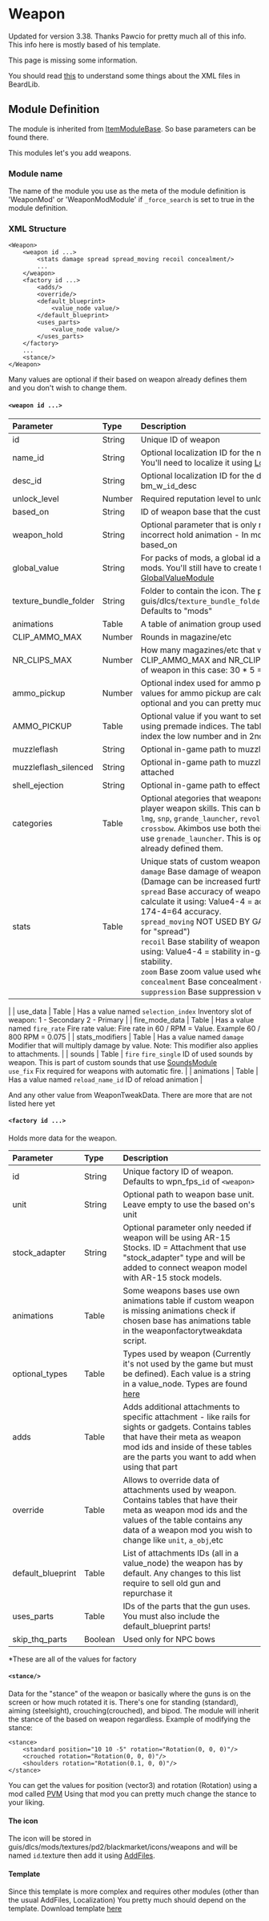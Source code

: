 # Weapon

Updated for version 3.38. Thanks Pawcio for pretty much all of this info. This info here is mostly based of his template.

This page is missing some information.

You should read [this](https://luffyyy.gitbook.io/beardlib/things-to-know/scriptdata#things-to-know) to understand some things about the XML files in BeardLib.

## Module Definition

The module is inherited from [ItemModuleBase](https://luffyyy.gitbook.io/beardlib/modules/modulebase#itemmodulebase). So base parameters can be found there.

This modules let's you add weapons.

### Module name

The name of the module you use as the meta of the module definition is 'WeaponMod' or 'WeaponModModule' if `_force_search` is set to true in the module definition.

### XML Structure

```markup
<Weapon>
    <weapon id ...>
        <stats damage spread spread_moving recoil concealment/>
        ...
    </weapon>
    <factory id ...>
        <adds/>
        <override/>
        <default_blueprint>
            <value_node value/>
        </default_blueprint>
        <uses_parts>
            <value_node value/>
        </uses_parts>
    </factory>
    ...
    <stance/>
</Weapon>
```

Many values are optional if their based on weapon already defines them and you don't wish to change them.

#### `<weapon id ...>`

| Parameter | Type | Description |
| :--- | :--- | :--- |
| id | String | Unique ID of weapon |
| name\_id | String | Optional localization ID for the name of the gun. Defaults to bm_w_`id`. You'll need to localize it using [LocalizationModule](https://luffyyy.gitbook.io/beardlib/modules/localizationmodule) |
| desc\_id | String | Optional localization ID for the description of the gun. Defaults to bm_w_`id`\_desc |
| unlock\_level | Number | Required reputation level to unlock |
| based\_on | String | ID of weapon base that the custom weapon will be based on |
| weapon\_hold | String | Optional parameter that is only needed if custom weapon is using incorrect hold animation - In most cases ID is same as used in based\_on |
| global\_value | String | For packs of mods, a global id assigned to all. A nice way to label your mods. You'll still have to create the global value through [GlobalValueModule](https://luffyyy.gitbook.io/beardlib/modules/globalvaluemodule) |
| texture\_bundle\_folder | String | Folder to contain the icon. The path will be guis/dlcs/`texture_bundle_folder`/textures/pd2/mods/icons/weapons/`id`. Defaults to "mods" |
| animations | Table | A table of animation group used by custom weapon:  |
| CLIP\_AMMO\_MAX | Number | Rounds in magazine/etc |
| NR\_CLIPS\_MAX | Number | How many magazines/etc that weapon can have. Note: Both CLIP\_AMMO\_MAX and NR\_CLIPS\_MAX are used to calculate total ammo of weapon in this case: 30 \* 5 = 150 total ammo |
| ammo\_pickup | Number | Optional index used for ammo pickup that defines how min and max values for ammo pickup are calculated. The indices:As we said, this is optional and you can pretty much use the based on's AMMO\_PICKUP. |
| AMMO\_PICKUP | Table | Optional value if you want to set the AMMO\_PICKUP manually without using premade indices. The table needs to have 2 values in the 1st index the low number and in 2nd the high |
| muzzleflash | String | Optional in-game path to muzzle flash effect |
| muzzleflash\_silenced | String | Optional in-game path to muzzle flash effect when suppressor is attached |
| shell\_ejection | String | Optional in-game path to effect used for ejecting cases | 
| categories | Table | Optional ategories that weapons will be present this also has effect on player weapon skills. This can be `assault_rifle`, `smg`, `shotgun`, `pistol`, `lmg`, `snp`, `grande_launcher`, `revolver`, `akimbo`, `saw`, `flamethrower`, `bow`, `crossbow`. Akimbos use both their original category and `akimbo`, and rpgs use `grenade_launcher`. This is optional of course if the based on weapon already defined them. |
| stats | Table | Unique stats of custom weapon. Available stats parameters and values: <br> `damage` Base damage of weapon. Max value should be no more than 180 (Damage can be increased further by using "stats_modifiers") <br> `spread` Base accuracy of weapon. 1 value = 4 accuracy - Game calculate it using: Value4-4 = accuracy in-game. Example - 17 value = 174-4=64 accuracy.<br> `spread_moving` NOT USED BY GAME (But just in case use same value as for "spread") <br> `recoil` Base stability of weapon 1 value = 4 stability - Game calculate it using: Value4-4 = stability in-game. Example - 16 value = 164-4=60 stability. <br> `zoom` Base zoom value used when aiming down sights. <br> `concealment` Base concealment of weapon. <br> `suppression` Base suppression value.
 |
| use\_data | Table | Has a value named `selection_index` Inventory slot of weapon: 1 - Secondary 2 - Primary |
| fire\_mode\_data | Table | Has a value named `fire_rate` Fire rate value: Fire rate in 60 / RPM = Value. Example 60 / 800 RPM = 0.075 | 
| stats\_modifiers | Table | Has a value named `damage` Modifier that will multiply damage by value. Note: This modifier also applies to attachments. |
| sounds | Table | `fire` `fire_single` ID of used sounds by weapon. This is part of custom sounds that use [SoundsModule](https://luffyyy.gitbook.io/beardlib/modules/soundsmodule) <br> `use_fix` Fix required for weapons with automatic fire.
  |
| animations | Table | Has a value named `reload_name_id` ID of reload animation | 

And any other value from WeaponTweakData. There are more that are not listed here yet

#### `<factory id ...>`

Holds more data for the weapon.

| Parameter | Type | Description |
| :--- | :--- | :--- |
| id | String | Unique factory ID of weapon. Defaults to wpn_fps_`id` of `<weapon>` |
| unit | String | Optional path to weapon base unit. Leave empty to use the based on's unit |
| stock\_adapter | String | Optional parameter only needed if weapon will be using AR-15 Stocks. ID = Attachment that use "stock\_adapter" type and will be added to connect weapon model with AR-15 stock models. |
| animations | Table | Some weapons bases use own animations table if custom weapon is missing animations check if chosen base has animations table in the weaponfactorytweakdata script. |
| optional\_types | Table | Types used by weapon \(Currently it's not used by the game but must be defined\). Each value is a string in a value\_node. Types are found [here](https://luffyyy.gitbook.io/beardlib/modules/weaponmodmodule#less-than-weaponmod-...greater-than) |
| adds | Table | Adds additional attachments to specific attachment - like rails for sights or gadgets. Contains tables that have their meta as weapon mod ids and inside of these tables are the parts you want to add when using that part |
| override | Table | Allows to override data of attachments used by weapon. Contains tables that have their meta as weapon mod ids and the values of the table contains any data of a weapon mod you wish to change like `unit`, `a_obj`,etc |
| default\_blueprint | Table | List of attachments IDs \(all in a value\_node\) the weapon has by default. Any changes to this list require to sell old gun and repurchase it |
| uses\_parts | Table | IDs of the parts that the gun uses. You must also include the default\_blueprint parts! |
| skip\_thq\_parts | Boolean | Used only for NPC bows |

\*These are all of the values for factory

#### `<stance/>`

Data for the "stance" of the weapon or basically where the guns is on the screen or how much rotated it is. There's one for standing \(standard\), aiming \(steelsight\), crouching\(crouched\), and bipod. The module will inherit the stance of the based on weapon regardless. Example of modifying the stance:

```markup
<stance>
    <standard position="10 10 -5" rotation="Rotation(0, 0, 0)"/>
    <crouched rotation="Rotation(0, 0, 0)"/>
    <shoulders rotation="Rotation(0.1, 0, 0)"/>
</stance>
```

You can get the values for position \(vector3\) and rotation \(Rotation\) using a mod called [PVM](https://modworkshop.net/mydownloads.php?action=view_down&did=17618) Using that mod you can pretty much change the stance to your liking.

#### The icon

The icon will be stored in guis/dlcs/mods/textures/pd2/blackmarket/icons/weapons and will be named `id`.texture then add it using [AddFiles](https://luffyyy.gitbook.io/beardlib/modules/addfilesmodule).

#### Template

Since this template is more complex and requires other modules \(other than the usual AddFiles, Localization\) You pretty much should depend on the template. Download template [here](https://minhaskamal.github.io/DownGit/#/home?url=https://github.com/ModWorkshop/BeardLib-Templates/tree/master/Weapon-Template)

